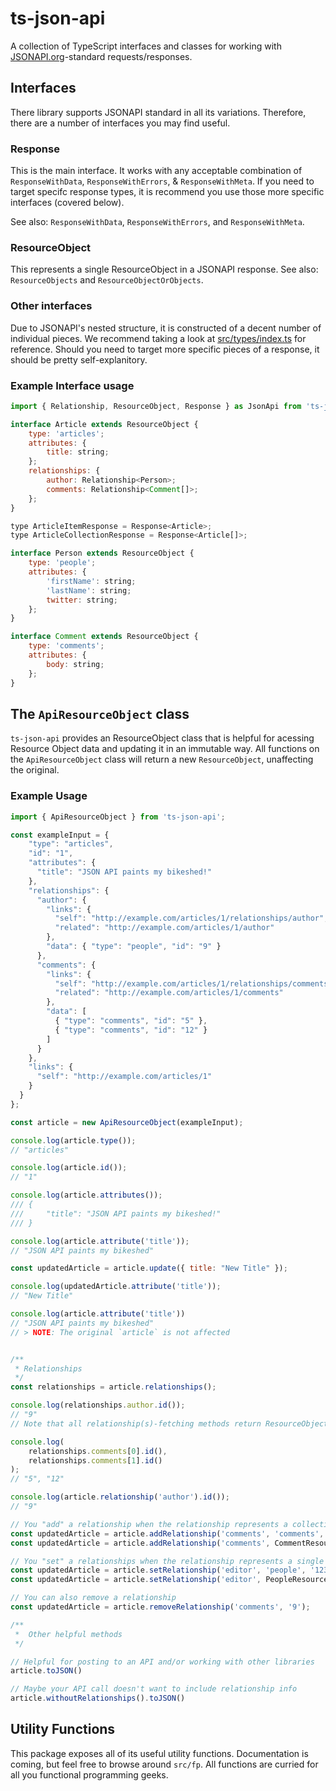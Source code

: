 # ts-json-api

A collection of TypeScript interfaces and classes for working with
[JSONAPI.org](http://jsonapi.org/)-standard requests/responses.

## Interfaces

There library supports JSONAPI standard in all its variations. Therefore, there
are a number of interfaces you may find useful.

### Response

This is the main interface. It works with any acceptable combination of
`ResponseWithData`, `ResponseWithErrors`, & `ResponseWithMeta`. If you need to
target specifc response types, it is recommend you use those more specific
interfaces (covered below).

See also: `ResponseWithData`, `ResponseWithErrors`, and `ResponseWithMeta`.

### ResourceObject

This represents a single ResourceObject in a JSONAPI response. See also:
`ResourceObjects` and `ResourceObjectOrObjects`.

### Other interfaces

Due to JSONAPI's nested structure, it is constructed of a decent number of
individual pieces. We recommend taking a look at [src/types/index.ts](./src/types/index.ts) for
reference. Should you need to target more specific pieces of a response, it
should be pretty self-explanitory.

### Example Interface usage

```js
import { Relationship, ResourceObject, Response } as JsonApi from 'ts-json-api';

interface Article extends ResourceObject {
    type: 'articles';
    attributes: {
        title: string;
    };
    relationships: {
        author: Relationship<Person>;
        comments: Relationship<Comment[]>;
    };
}

type ArticleItemResponse = Response<Article>;
type ArticleCollectionResponse = Response<Article[]>;

interface Person extends ResourceObject {
    type: 'people';
    attributes: {
        'firstName': string;
        'lastName': string;
        twitter: string;
    };
}

interface Comment extends ResourceObject {
    type: 'comments';
    attributes: {
        body: string;
    };
}
```

## The `ApiResourceObject` class

`ts-json-api` provides an ResourceObject class that is helpful for acessing Resource Object data and updating it in an immutable way. All functions on the `ApiResourceObject` class will return a new `ResourceObject`, unaffecting the original.

### Example Usage

```js
import { ApiResourceObject } from 'ts-json-api';

const exampleInput = {
    "type": "articles",
    "id": "1",
    "attributes": {
      "title": "JSON API paints my bikeshed!"
    },
    "relationships": {
      "author": {
        "links": {
          "self": "http://example.com/articles/1/relationships/author",
          "related": "http://example.com/articles/1/author"
        },
        "data": { "type": "people", "id": "9" }
      },
      "comments": {
        "links": {
          "self": "http://example.com/articles/1/relationships/comments",
          "related": "http://example.com/articles/1/comments"
        },
        "data": [
          { "type": "comments", "id": "5" },
          { "type": "comments", "id": "12" }
        ]
      }
    },
    "links": {
      "self": "http://example.com/articles/1"
    }
  }
};

const article = new ApiResourceObject(exampleInput);

console.log(article.type());
// "articles"

console.log(article.id());
// "1"

console.log(article.attributes());
/// {
///     "title": "JSON API paints my bikeshed!"
/// }

console.log(article.attribute('title'));
// "JSON API paints my bikeshed"

const updatedArticle = article.update({ title: "New Title" });

console.log(updatedArticle.attribute('title'));
// "New Title"

console.log(article.attribute('title'))
// "JSON API paints my bikeshed"
// > NOTE: The original `article` is not affected


/**
 * Relationships
 */
const relationships = article.relationships();

console.log(relationships.author.id());
// "9"
// Note that all relationship(s)-fetching methods return ResourceObject/ResourceObjects representing those relationship objects

console.log(
    relationships.comments[0].id(),
    relationships.comments[1].id()
);
// "5", "12"

console.log(article.relationship('author').id());
// "9"

// You "add" a relationship when the relationship represents a collection (ie. comments).
const updatedArticle = article.addRelationship('comments', 'comments', '432');
const updatedArticle = article.addRelationship('comments', CommentResourceObject);

// You "set" a relationships when the relationship represents a single item (ie. author)
const updatedArticle = article.setRelationship('editor', 'people', '123');
const updatedArticle = article.setRelationship('editor', PeopleResourceObject);

// You can also remove a relationship
const updatedArticle = article.removeRelationship('comments', '9');

/**
 *  Other helpful methods
 */

// Helpful for posting to an API and/or working with other libraries
article.toJSON()

// Maybe your API call doesn't want to include relationship info
article.withoutRelationships().toJSON()
```

## Utility Functions

This package exposes all of its useful utility functions. Documentation is
coming, but feel free to browse around `src/fp`. All functions are curried for
all you functional programming geeks.
